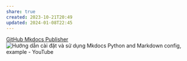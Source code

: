 ```yaml
---
share: true
created: 2023-10-21T20:49
updated: 2024-01-08T22:45
---
```


[GitHub Mkdocs Publisher](GitHub%20Mkdocs%20Publisher.md)
![Hướng dẫn cài đặt và sử dụng Mkdocs Python and Markdown config, example - YouTube](https://youtu.be/TMpZulzUfDw)
